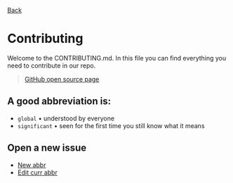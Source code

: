 [Back](./README.md)

# Contributing

Welcome to the CONTRIBUTING.md. In this file you can find everything you need to contribute in our repo.

> [GitHub open source page](https://github.com/open-source)

## A good abbreviation is:

-  `global` • understood by everyone
-  `significant` • seen for the first time you still know what it means

## Open a new issue
- [New abbr](https://github.com/kisvegabor/abbreviations-in-code/issues/new?assignees=&labels=&template=newAbbr.md&title=)
- [Edit curr abbr](https://github.com/kisvegabor/abbreviations-in-code/issues/new?assignees=&labels=&template=editCurrAbbr.md&title=)